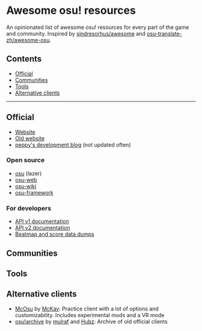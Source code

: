 # Awesome osu! resources

An opinionated list of awesome osu! resources for every part of the game and community. Inspired by [sindresorhus/awesome](https://github.com/sindresorhus/awesome) and [osu-translate-zh/awesome-osu](https://github.com/osu-translate-zh/awesome-osu).

## Contents

- [Official](#official)
- [Communities](#communities)
- [Tools](#tools)
- [Alternative clients](#alternative-clients)

---

## Official

- [Website](https://osu.ppy.sh)
- [Old website](https://old.ppy.sh)
- [peppy's development blog](https://blog.ppy.sh) (not updated often)

### Open source

- [osu](https://github.com/ppy/osu) (lazer)
- [osu-web](https://github.com/ppy/osu-web)
- [osu-wiki](https://github.com/ppy/osu-wiki)
- [osu-framework](https://github.com/ppy/osu-framework)

### For developers

- [API v1 documentation](https://github.com/ppy/osu-api/wiki)
- [API v2 documentation](https://osu.ppy.sh/docs/index.html)
- [Beatmap and score data dumps](https://data.ppy.sh)

## Communities

## Tools

## Alternative clients

- [McOsu](https://store.steampowered.com/app/607260/McOsu/) by [McKay](https://osu.ppy.sh/users/3321909): Practice client with a lot of options and customizability. Includes experimental mods and a VR mode
- [osu!archive](https://archive.osu.hubza.co.uk) by [mulraf](https://osu.ppy.sh/users/1309242) and [Hubz](https://osu.ppy.sh/users/10379965): Archive of old official clients
